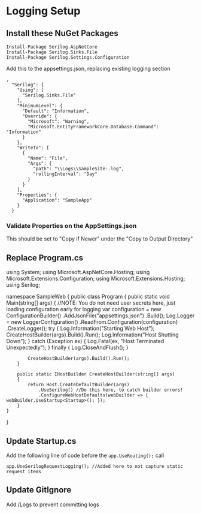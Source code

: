 # Logging Setup

## Install these NuGet Packages

```
Install-Package Serilog.AspNetCore
Install-Package Serilog.Sinks.File
Install-Package Serilog.Settings.Configuration
```

Add this to the appsettings.json, replacing existing logging section

```
,
  "Serilog": {
    "Using": [
      "Serilog.Sinks.File"
    ],
    "MinimumLevel": {
      "Default": "Information",
      "Override": {
        "Microsoft": "Warning",
        "Microsoft.EntityFrameworkCore.Database.Command": "Information"
      }
    },
    "WriteTo": [
      {
        "Name": "File",
        "Args": {
          "path": "\\Logs\\SampleSite-.log",
          "rollingInterval": "Day"
        }
      }
    ],
    "Properties": {
      "Application": "SampleApp"
    }
  }
  ```

### Validate Properties on the AppSettings.json  

This should be set to "Copy if Newer" under the "Copy to Output Directory"


## Replace Program.cs
using System;
using Microsoft.AspNetCore.Hosting;
using Microsoft.Extensions.Configuration;
using Microsoft.Extensions.Hosting;
using Serilog;

namespace SampleWeb
{
    public class Program
    {
        public static void Main(string[] args)
        {
            //NOTE: You do not need user secrets here, just loading configuration early for logging
            var configuration = new ConfigurationBuilder()
                .AddJsonFile("appsettings.json")
                .Build();
            Log.Logger = new LoggerConfiguration()
                .ReadFrom.Configuration(configuration)
                .CreateLogger();
            try
            {
                Log.Information("Starting Web Host");
                CreateHostBuilder(args).Build().Run();
                Log.Information("Host Shutting Down");
            }
            catch (Exception ex)
            {
                Log.Fatal(ex, "Host Terminated Unexpectedly");
            }
            finally
            {
                Log.CloseAndFlush();
            }

            CreateHostBuilder(args).Build().Run();
        }

        public static IHostBuilder CreateHostBuilder(string[] args)
        {
            return Host.CreateDefaultBuilder(args)
                .UseSerilog() //Do this here, to catch builder errors!
                .ConfigureWebHostDefaults(webBuilder => { webBuilder.UseStartup<Startup>(); });
        }
    }
}

## Update Startup.cs
Add the following line of code before the `app.UseRouting();` call

```
app.UseSerilogRequestLogging(); //Added here to not capture static request items
```

## Update GitIgnore

Add /Logs to prevent committing logs